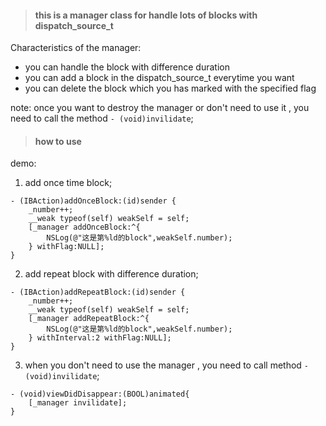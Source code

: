 
>#### this is a manager class for handle lots of blocks with dispatch_source_t

Characteristics of the manager:

* you can handle the block with difference duration
* you can add a block in the dispatch_source_t everytime you want
* you can delete the block which you has marked with the specified flag

note: once you want to destroy the manager or don't need to use it , you need to call the method `- (void)invilidate`;

>#### how to use

demo:
1. add once time block;
```
- (IBAction)addOnceBlock:(id)sender {
    _number++;
    __weak typeof(self) weakSelf = self;
    [_manager addOnceBlock:^{
        NSLog(@"这是第%ld的block",weakSelf.number);
    } withFlag:NULL];
}
```
2. add repeat block with difference duration;
```
- (IBAction)addRepeatBlock:(id)sender {
    _number++;
    __weak typeof(self) weakSelf = self;
    [_manager addRepeatBlock:^{
        NSLog(@"这是第%ld的block",weakSelf.number);
    } withInterval:2 withFlag:NULL];
}
```
3. when you don't need to use the manager , you need to call method `- (void)invilidate`;
```
- (void)viewDidDisappear:(BOOL)animated{
    [_manager invilidate];
}
```
